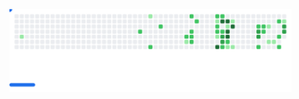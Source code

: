  <picture>
    <source media="(prefers-color-scheme: dark)" srcset="dark.svg" />
    <source media="(prefers-color-scheme: light)" srcset="light.svg" />
    <img alt="GitHub Breakout Game" src="light.svg" />
  </picture>
